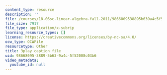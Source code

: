 ```yaml
---
content_type: resource
description: ''
file: /courses/18-06sc-linear-algebra-fall-2011/9866809538895b639a4c5f52008c03b6_AmQcoopBUTk.vtt
file_size: 7917
file_type: application/x-subrip
learning_resource_types: []
license: https://creativecommons.org/licenses/by-nc-sa/4.0/
ocw_type: OCWFile
resourcetype: Other
title: 3play caption file
uid: 98668095-3889-5b63-9a4c-5f52008c03b6
video_metadata:
  youtube_id: null
---
```

